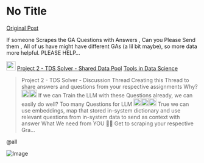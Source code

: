 # No Title

[Original Post](https://discourse.onlinedegree.iitm.ac.in/t/169029/3)

<p>If someone Scrapes the GA Questions with Answers , Can you Please Send them , All of us have might have different GAs (a lil bit maybe), so more data more helpful. PLEASE HELP…</p><aside class="quote quote-modified" data-post="1" data-topic="169045">
  <div class="title">
    <div class="quote-controls"></div>
    <img alt="" width="24" height="24" src="https://dub1.discourse-cdn.com/flex013/user_avatar/discourse.onlinedegree.iitm.ac.in/23f1002382/48/68945_2.png" class="avatar">
    <a href="https://discourse.onlinedegree.iitm.ac.in/t/project-2-tds-solver-shared-data-pool/169045">Project 2 - TDS Solver - Shared Data Pool</a> <a class="badge-category__wrapper " href="/c/courses/tds-kb/34"><span data-category-id="34" style="--category-badge-color: #0088CC; --category-badge-text-color: #FFFFFF; --parent-category-badge-color: #3AB54A;" data-parent-category-id="9" data-drop-close="true" class="badge-category --has-parent" title="This category is created to address subject-specific queries related to Tools in Data Science"><span class="badge-category__name">Tools in Data Science</span></span></a>
  </div>
  <blockquote>
    <a name="p-602891-project-2-tds-solver-discussion-thread-1" class="anchor" href="#p-602891-project-2-tds-solver-discussion-thread-1"></a>Project 2 - TDS Solver - Discussion Thread
<a name="p-602891-creating-this-thread-to-share-answers-and-questions-from-your-respective-assignments-2" class="anchor" href="#p-602891-creating-this-thread-to-share-answers-and-questions-from-your-respective-assignments-2"></a>Creating this Thread to share answers and questions from your respective assignments
<a name="p-602891-why-3" class="anchor" href="#p-602891-why-3"></a>Why? <img width="20" height="20" src="https://emoji.discourse-cdn.com/google/interrobang.png?v=12" title="interrobang" alt="interrobang" class="emoji"><img width="20" height="20" src="https://emoji.discourse-cdn.com/google/thinking.png?v=12" title="thinking" alt="thinking" class="emoji">
If we can Train the LLM with these Questions already, we can easily do well? 
<a name="p-602891-too-many-questions-for-llm-4" class="anchor" href="#p-602891-too-many-questions-for-llm-4"></a>Too many Questions for LLM <img width="20" height="20" src="https://emoji.discourse-cdn.com/google/nerd_face.png?v=12" title="nerd_face" alt="nerd_face" class="emoji"><img width="20" height="20" src="https://emoji.discourse-cdn.com/google/nerd_face.png?v=12" title="nerd_face" alt="nerd_face" class="emoji"><img width="20" height="20" src="https://emoji.discourse-cdn.com/google/nerd_face.png?v=12" title="nerd_face" alt="nerd_face" class="emoji">
True we can use embeddings, map that stored in-system dictionary and use relevant questions from in-system data to send as context with answer 
<a name="p-602891-what-we-need-from-you-5" class="anchor" href="#p-602891-what-we-need-from-you-5"></a>What We need from YOU 🫵🏽
Get to scraping your respective Gra…
  </blockquote>
</aside>
<p><span class="mention">@all</span></p>

![Image](https://dub1.discourse-cdn.com/flex013/user_avatar/discourse.onlinedegree.iitm.ac.in/23f1002382/48/68945_2.png)